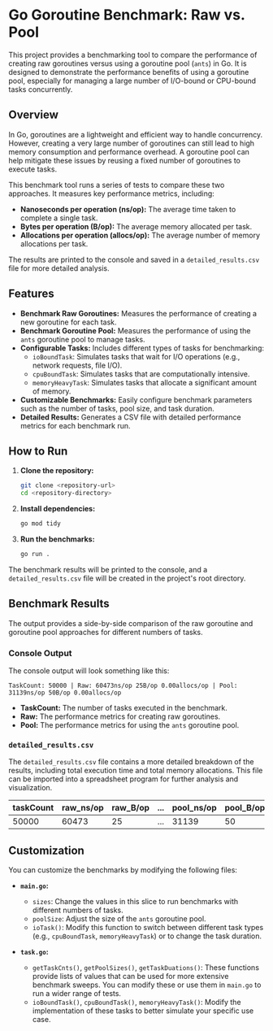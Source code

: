 # Go Goroutine Benchmark: Raw vs. Pool

This project provides a benchmarking tool to compare the performance of creating raw goroutines versus using a goroutine pool (`ants`) in Go. It is designed to demonstrate the performance benefits of using a goroutine pool, especially for managing a large number of I/O-bound or CPU-bound tasks concurrently.

## Overview

In Go, goroutines are a lightweight and efficient way to handle concurrency. However, creating a very large number of goroutines can still lead to high memory consumption and performance overhead. A goroutine pool can help mitigate these issues by reusing a fixed number of goroutines to execute tasks.

This benchmark tool runs a series of tests to compare these two approaches. It measures key performance metrics, including:

- **Nanoseconds per operation (ns/op):** The average time taken to complete a single task.
- **Bytes per operation (B/op):** The average memory allocated per task.
- **Allocations per operation (allocs/op):** The average number of memory allocations per task.

The results are printed to the console and saved in a `detailed_results.csv` file for more detailed analysis.

## Features

- **Benchmark Raw Goroutines:** Measures the performance of creating a new goroutine for each task.
- **Benchmark Goroutine Pool:** Measures the performance of using the `ants` goroutine pool to manage tasks.
- **Configurable Tasks:** Includes different types of tasks for benchmarking:
  - `ioBoundTask`: Simulates tasks that wait for I/O operations (e.g., network requests, file I/O).
  - `cpuBoundTask`: Simulates tasks that are computationally intensive.
  - `memoryHeavyTask`: Simulates tasks that allocate a significant amount of memory.
- **Customizable Benchmarks:** Easily configure benchmark parameters such as the number of tasks, pool size, and task duration.
- **Detailed Results:** Generates a CSV file with detailed performance metrics for each benchmark run.

## How to Run

1. **Clone the repository:**
   ```bash
   git clone <repository-url>
   cd <repository-directory>
   ```

2. **Install dependencies:**
   ```bash
   go mod tidy
   ```

3. **Run the benchmarks:**
   ```bash
   go run .
   ```

The benchmark results will be printed to the console, and a `detailed_results.csv` file will be created in the project's root directory.

## Benchmark Results

The output provides a side-by-side comparison of the raw goroutine and goroutine pool approaches for different numbers of tasks.

### Console Output

The console output will look something like this:

```
TaskCount: 50000 | Raw: 60473ns/op 25B/op 0.00allocs/op | Pool: 31139ns/op 50B/op 0.00allocs/op
```

- **TaskCount:** The number of tasks executed in the benchmark.
- **Raw:** The performance metrics for creating raw goroutines.
- **Pool:** The performance metrics for using the `ants` goroutine pool.

### `detailed_results.csv`

The `detailed_results.csv` file contains a more detailed breakdown of the results, including total execution time and total memory allocations. This file can be imported into a spreadsheet program for further analysis and visualization.

| taskCount | raw_ns/op | raw_B/op | ... | pool_ns/op | pool_B/op | ... |
|-----------|-----------|----------|-----|------------|-----------|-----|
| 50000     | 60473     | 25       | ... | 31139      | 50        | ... |


## Customization

You can customize the benchmarks by modifying the following files:

- **`main.go`:**
  - `sizes`: Change the values in this slice to run benchmarks with different numbers of tasks.
  - `poolSize`: Adjust the size of the `ants` goroutine pool.
  - `ioTask()`: Modify this function to switch between different task types (e.g., `cpuBoundTask`, `memoryHeavyTask`) or to change the task duration.

- **`task.go`:**
  - `getTaskCnts()`, `getPoolSizes()`, `getTaskDuations()`: These functions provide lists of values that can be used for more extensive benchmark sweeps. You can modify these or use them in `main.go` to run a wider range of tests.
  - `ioBoundTask()`, `cpuBoundTask()`, `memoryHeavyTask()`: Modify the implementation of these tasks to better simulate your specific use case.